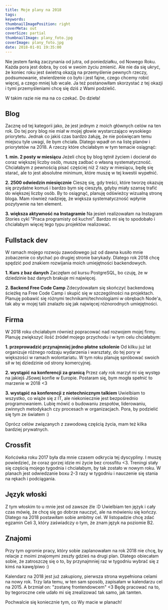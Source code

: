 ```yaml
---
title: Moje plany na 2018
tags:
keywords:
thumbnailImagePosition: right
coverMeta: out
coverSize: partial
thumbnailImage: plany_foto.jpg
coverImage: plany_foto.jpg
date: 2018-01-01 19:35:00
---
```


Nie jestem fanką zaczynania od jutra, od poniedziałku, od Nowego Roku. Każda pora jest dobra, by coś w swoim życiu zmienić.
Ale nie da się ukryć, że koniec roku jest świetną okazją na przemyślenie pewnych rzeczy, podsumowanie, stwierdzenie co było i jest fajne, czego chcemy robić więcej, a czego mniej lub wcale. Ja też postanowiłam skorzystać z tej okazji i tymi przemyśleniami chcę się dziś z Wami podzielić.
<!-- more -->

W takim razie nie ma na co czekać. Do dzieła!

## Blog
Zacznę od tej kategorii jako, że jest jednym z moich głównych celów na ten rok. Do tej pory blog nie miał w mojej głowie wystarczająco wysokiego priorytetu. Jednak co jakiś czas bardzo żałuję, że nie poświęcam temu miejscu tyle uwagi, ile bym chciała. Dlatego wpadł on na listę planów i priorytetów na 2018. A rzeczy które chciałabym w tym temacie osiągnąć:

**1. min. 2 posty w miesiącu**
Jeżeli chcę by blog tętnił życiem i docierał do coraz większej liczby osób, muszę zadbać o własną systematyczność. Chciałabym z pewnością pisać częściej niż 2 razy w miesiącu, będę się starać, ale to jest absolutne minimum, które muszę w tej kwestii wypełnić.

**2. 2500 odwiedzin miesięcznie**
Cieszę się, gdy treści, które tworzę okazuję się przydatne komuś i bardzo bym się cieszyła, gdyby miały szansę trafić do większej liczby osób.
By to osiągnąć, planuję odświeżcy wizualną stronę bloga. Mam również nadzieję, że większa systematyczność wpłynie pozytywnie na ten element.

**3. większa aktywność na Instagramie**
Na jesień realizowałam na Instagram Stories cykl "Praca programisty od kuchni". Bardzo mi się to spodobało i chciałabym więcej tego typu projektów realizować.

## Fullstack dev
W ramach mojego rozwoju zawodowego już od dawna kusiło mnie zobaczenie co słychać po drugiej stronie barykady. Dlatego rok 2018 chcę spędzić pod znakiem rozwijania moich umiejętności backendowych.

**1. Kurs z baz danych**
Zaczęłam od kursu PostgreSQL, bo czuję, że w dziedzinie baz danych brakuje mi najwięcej.

**2. Backend Free Code Camp**
Zdecydowałam się skończyć backendową ścieżkę na Free Code Camp i skupić się w szczególności na projektach. Planuję pobawić się różnymi technikami/technologiami w obrębach Node'a, tak aby w mojej talii znalazło się jak najwięcej różnorodnych umiejętności.

## Firma
W 2018 roku chciałabym również popracować nad rozwojem mojej firmy. Planuję zwiększyć ilość źródeł mojego przychodu i w tym celu chciałabym:

**1. przeprowadzić przynajmniej jedno płatne szkolenie**
Od kilku już lat organizuje różnego rodzaju wydarzenia i warsztaty, do tej pory w większości w ramach wolontariatu. W tym roku planuję spróbować swoich sił w tej dziedzinie od strony komercyjnej.

**2. wystąpić na konferencji za granicą**
Przez cały rok marzył mi się występ na jakiejś JSowej konfie w Europie. Postaram się, bym mogła spełnić to marzenie w 2018 <3

**3. wystąpić na konferencji z nietechnicznym talkiem**
Uwielbiam to wszystko, co wiąże się z IT, ale niekoniecznie jest bezpośrednio programowaniem. Lubię mówić o budowaniu zespołów, liderowaniu, zwinnych metodykach czy procesach w organizacjach. Pora, by podzielić się tym ze światem :)

Oprócz celów związanych z zawodową częścią życia, mam też kilka bardziej prywatnych.

## Crossfit
Końcówka roku 2017 była dla mnie czasem odkrycia tej dyscypliny. I muszę powiedzieć, że coraz gorzej idzie mi życie bez crossfitu <3. Treningi stały się częścią mojego tygodnia i chciałabym, by tak zostało w nowym roku. W planach jest odwiedzanie boxu 2-3 razy w tygodniu i nauczenie się stania na rękach i podciągania.

## Język włoski
Z tym włoskim to u mnie jest od zawsze źle :D Uwielbiam ten język i cały czas mówię, że chcę się go dobrze nauczyć, ale na mówieniu się kończy. Dlatego na 2018 postawiłam sobie ambitny cel. W listopadzie chcę zdać egzamin Celi 3, który zaświadczy o tym, że znam język na poziomie B2.

## Znajomi
Przy tym ogromie pracy, który sobie zaplanowałam na rok 2018 nie chcę, by relacje z moimi znajomymi zeszły gdzieś na drugi plan. Dlatego obiecałam sobie, że zatroszczę się o to, by przynajmniej raz w tygodniu wybrać się z kimś na kawę/piwo :)

Kalendarz na 2018 jest już zakupiony, pierwsza strona wypełniona celami na nowy rok. Trzy lata temu, w ten sam sposób, zapisałam w kalendarzu cel na 2015. A brzmiał on: "zostanę frontendowcem" <3 Będę pracować na to, by tegoroczne cele udało mi się zrealizować tak samo, jak tamten.

Pochwalcie się koniecznie tym, co Wy macie w planach!


